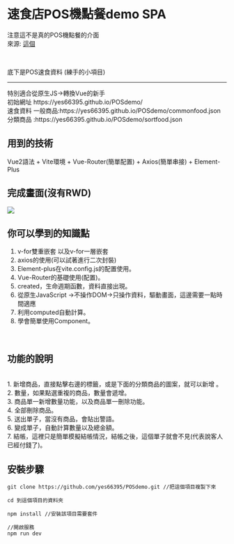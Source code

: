 # 速食店POS機點餐demo SPA
注意這不是真的POS機點餐的介面
<br/>來源: <a href="https://www.bilibili.com/video/BV1Zb411T775/?spm_id_from=333.999.0.0">這個</a>

<br/>

底下是POS速食資料 (練手的小項目) 
<br/>
<hr/>
特別適合從原生JS->轉換Vue的新手
<br/>
初始網址 https://yes66395.github.io/POSdemo/
<br/>
速食資料
一般商品:https://yes66395.github.io/POSdemo/commonfood.json  <br/>
分類商品 :https://yes66395.github.io/POSdemo/sortfood.json

## 用到的技術

Vue2語法 + Vite環境 + Vue-Router(簡單配置) + Axios(簡單串接) + Element-Plus


## 完成畫面(沒有RWD)

<img src="https://github.com/yes66395/testjson/blob/main/Untitled.png?raw=true" />



##  你可以學到的知識點


1. v-for雙重嵌套 以及v-for一層嵌套
2. axios的使用(可以試著進行二次封裝)
3. Element-plus在vite.config.js的配置使用。
4. Vue-Router的基礎使用(配置)。
5. created，生命週期函數，資料直接出現。
6. 從原生JavaScript ->不操作DOM->只操作資料，驅動畫面，這邊需要一點時間適應
7. 利用computed自動計算。
8. 學會簡單使用Component。

<br/>

## 功能的說明

<br/>
1. 新增商品，直接點擊右邊的標籤，或是下面的分類商品的圖案，就可以新增 。 <br/>
2. 數量，如果點選重複的商品，數量會遞增。 <br/>
3. 商品單一新增數量功能，以及商品單一刪除功能。 <br/>
4. 全部刪除商品。 <br/>
5. 送出單子，當沒有商品，會貼出警語。 <br/>
6. 變成單子，自動計算數量以及總金額。 <br/>
7. 結帳，這裡只是簡單模擬結帳情況，結帳之後，這個單子就會不見(代表說客人已經付錢了)。 <br/>

## 安裝步驟
```
git clone https://github.com/yes66395/POSdemo.git //把這個項目複製下來

cd 到這個項目的資料夾 

npm install //安裝該項目需要套件

//開啟服務
npm run dev 

```




